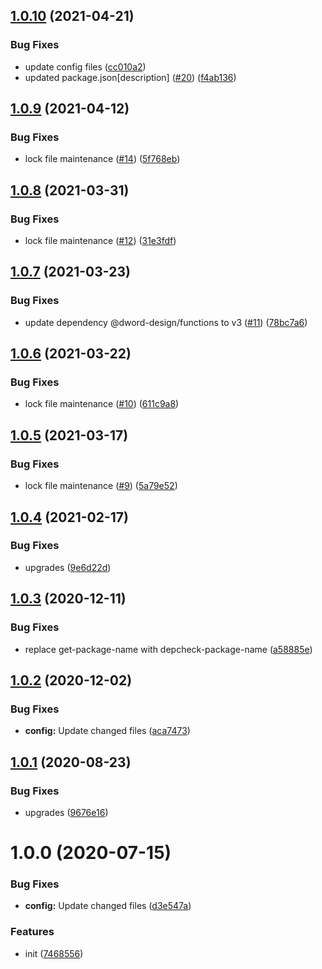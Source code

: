 ## [1.0.10](https://github.com/dword-design/nuxt-pouchdb/compare/v1.0.9...v1.0.10) (2021-04-21)


### Bug Fixes

* update config files ([cc010a2](https://github.com/dword-design/nuxt-pouchdb/commit/cc010a2d5b5752b5d087593cc7507e078c42faed))
* updated package.json[description] ([#20](https://github.com/dword-design/nuxt-pouchdb/issues/20)) ([f4ab136](https://github.com/dword-design/nuxt-pouchdb/commit/f4ab13694a4cee14ab19adab958da652aa5c7eac))

## [1.0.9](https://github.com/dword-design/nuxt-pouchdb/compare/v1.0.8...v1.0.9) (2021-04-12)


### Bug Fixes

* lock file maintenance ([#14](https://github.com/dword-design/nuxt-pouchdb/issues/14)) ([5f768eb](https://github.com/dword-design/nuxt-pouchdb/commit/5f768eb7841232f7a65fb930c84733f80f8eedd9))

## [1.0.8](https://github.com/dword-design/nuxt-pouchdb/compare/v1.0.7...v1.0.8) (2021-03-31)


### Bug Fixes

* lock file maintenance ([#12](https://github.com/dword-design/nuxt-pouchdb/issues/12)) ([31e3fdf](https://github.com/dword-design/nuxt-pouchdb/commit/31e3fdf867dfdd2270b841c02330b27b1f1d85ee))

## [1.0.7](https://github.com/dword-design/nuxt-pouchdb/compare/v1.0.6...v1.0.7) (2021-03-23)


### Bug Fixes

* update dependency @dword-design/functions to v3 ([#11](https://github.com/dword-design/nuxt-pouchdb/issues/11)) ([78bc7a6](https://github.com/dword-design/nuxt-pouchdb/commit/78bc7a66e478cec2cea7f8bb6067d46d88c202c6))

## [1.0.6](https://github.com/dword-design/nuxt-pouchdb/compare/v1.0.5...v1.0.6) (2021-03-22)


### Bug Fixes

* lock file maintenance ([#10](https://github.com/dword-design/nuxt-pouchdb/issues/10)) ([611c9a8](https://github.com/dword-design/nuxt-pouchdb/commit/611c9a88a0be59120479ed593fa8a707a26b8c0b))

## [1.0.5](https://github.com/dword-design/nuxt-pouchdb/compare/v1.0.4...v1.0.5) (2021-03-17)


### Bug Fixes

* lock file maintenance ([#9](https://github.com/dword-design/nuxt-pouchdb/issues/9)) ([5a79e52](https://github.com/dword-design/nuxt-pouchdb/commit/5a79e5248c9add99045cda291d1624ac0a68ae5c))

## [1.0.4](https://github.com/dword-design/nuxt-pouchdb/compare/v1.0.3...v1.0.4) (2021-02-17)


### Bug Fixes

* upgrades ([9e6d22d](https://github.com/dword-design/nuxt-pouchdb/commit/9e6d22dd8d4736ab42530cc3a5a34c591f60b4a8))

## [1.0.3](https://github.com/dword-design/nuxt-pouchdb/compare/v1.0.2...v1.0.3) (2020-12-11)


### Bug Fixes

* replace get-package-name with depcheck-package-name ([a58885e](https://github.com/dword-design/nuxt-pouchdb/commit/a58885e4cfce1a57786a9011b29a90aafdbdc723))

## [1.0.2](https://github.com/dword-design/nuxt-pouchdb/compare/v1.0.1...v1.0.2) (2020-12-02)


### Bug Fixes

* **config:** Update changed files ([aca7473](https://github.com/dword-design/nuxt-pouchdb/commit/aca74731000c780814f195c32e1d268c94ff2304))

## [1.0.1](https://github.com/dword-design/nuxt-pouchdb/compare/v1.0.0...v1.0.1) (2020-08-23)


### Bug Fixes

* upgrades ([9676e16](https://github.com/dword-design/nuxt-pouchdb/commit/9676e169b2ad9476474b7f0c8ca5d62d41eae046))

# 1.0.0 (2020-07-15)


### Bug Fixes

* **config:** Update changed files ([d3e547a](https://github.com/dword-design/nuxt-pouchdb/commit/d3e547afeae60a509f59ff5fc3886d71ea704c63))


### Features

* init ([7468556](https://github.com/dword-design/nuxt-pouchdb/commit/7468556374726e6175c98421099da261a26c3080))
